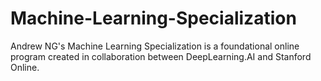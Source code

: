 # Machine-Learning-Specialization

Andrew NG's Machine Learning Specialization is a foundational online program created in collaboration between DeepLearning.AI and Stanford Online.




